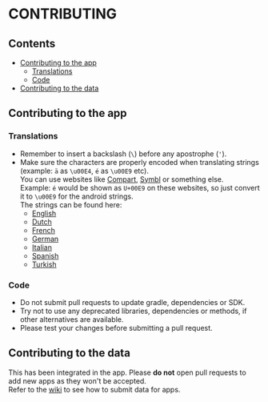 # CONTRIBUTING


## Contents
- [Contributing to the app](#contributing-to-the-app)
  - [Translations](#translations)
  - [Code](#code)
- [Contributing to the data](#contributing-to-the-data)


## Contributing to the app

### Translations
- Remember to insert a backslash (`\`) before any apostrophe (`'`).
- Make sure the characters are properly encoded when translating strings (example: `ä` as `\u00E4`, `é` as `\u00E9` etc).
  <br>You can use websites like [Compart](https://www.compart.com/en/unicode), [Symbl](https://symbl.cc/en/unicode/table/) or something else.
  <br>Example: `é` would be shown as `U+00E9` on these websites, so just convert it to `\u00E9` for the android strings.
  <br>The strings can be found here:
  - [English](https://github.com/techlore/Plexus-app/blob/main/app/src/main/res/values/strings.xml)
  - [Dutch](https://github.com/techlore/Plexus-app/blob/main/app/src/main/res/values-nl/strings.xml)
  - [French](https://github.com/techlore/Plexus-app/blob/main/app/src/main/res/values-fr/strings.xml)
  - [German](https://github.com/techlore/Plexus-app/blob/main/app/src/main/res/values-de/strings.xml)
  - [Italian](https://github.com/techlore/Plexus-app/blob/main/app/src/main/res/values-it/strings.xml)
  - [Spanish](https://github.com/techlore/Plexus-app/blob/main/app/src/main/res/values-es/strings.xml)
  - [Turkish](https://github.com/techlore/Plexus-app/blob/main/app/src/main/res/values-tr/strings.xml)

### Code
- Do not submit pull requests to update gradle, dependencies or SDK.
- Try not to use any deprecated libraries, dependencies or methods, if other alternatives are available.
- Please test your changes before submitting a pull request.


## Contributing to the data
This has been integrated in the app. Please **do not** open pull requests to add new apps as they won't be accepted.
<br>Refer to the [wiki](https://github.com/techlore/Plexus-app/wiki/Help#apps-submission-procedure) to see how to submit data for apps.
